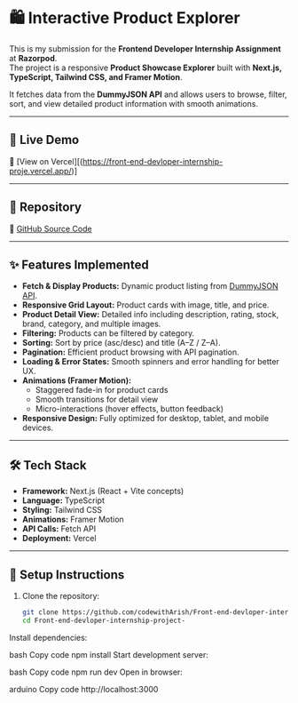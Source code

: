 # 🛍️ Interactive Product Explorer

This is my submission for the **Frontend Developer Internship Assignment** at **Razorpod**.  
The project is a responsive **Product Showcase Explorer** built with **Next.js, TypeScript, Tailwind CSS, and Framer Motion**.  

It fetches data from the **DummyJSON API** and allows users to browse, filter, sort, and view detailed product information with smooth animations.

---

## 🚀 Live Demo
🔗 [View on Vercel][(https://front-end-devloper-internship-proje.vercel.app/)] 

---

## 📂 Repository
🔗 [GitHub Source Code](https://github.com/codewithArish/Front-end-devloper-internship-project-.git)  

---

## ✨ Features Implemented
- **Fetch & Display Products:** Dynamic product listing from [DummyJSON API](https://dummyjson.com/products).  
- **Responsive Grid Layout:** Product cards with image, title, and price.  
- **Product Detail View:** Detailed info including description, rating, stock, brand, category, and multiple images.  
- **Filtering:** Products can be filtered by category.  
- **Sorting:** Sort by price (asc/desc) and title (A–Z / Z–A).  
- **Pagination:** Efficient product browsing with API pagination.  
- **Loading & Error States:** Smooth spinners and error handling for better UX.  
- **Animations (Framer Motion):**  
  - Staggered fade-in for product cards  
  - Smooth transitions for detail view  
  - Micro-interactions (hover effects, button feedback)  
- **Responsive Design:** Fully optimized for desktop, tablet, and mobile devices.  

---

## 🛠️ Tech Stack
- **Framework:** Next.js (React + Vite concepts)  
- **Language:** TypeScript  
- **Styling:** Tailwind CSS  
- **Animations:** Framer Motion  
- **API Calls:** Fetch API  
- **Deployment:** Vercel  

---

## 📖 Setup Instructions

1. Clone the repository:
   ```bash
   git clone https://github.com/codewithArish/Front-end-devloper-internship-project-.git
   cd Front-end-devloper-internship-project-
Install dependencies:

bash
Copy code
npm install
Start development server:

bash
Copy code
npm run dev
Open in browser:

arduino
Copy code
http://localhost:3000

